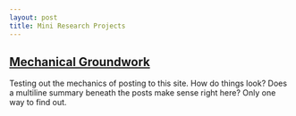 ```yaml
---
layout: post
title: Mini Research Projects
---
```



## [Mechanical Groundwork](https://tchlux.github.io/blog/2022-02_getting_started/)

Testing out the mechanics of posting to this site. How do things look? Does a multiline summary beneath the posts make sense right here? Only one way to find out.
